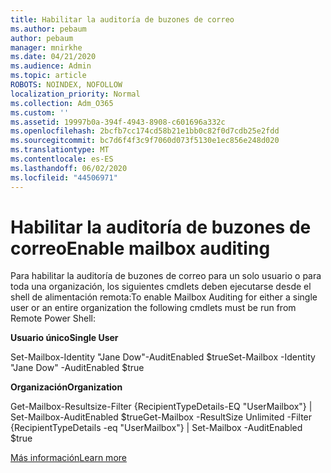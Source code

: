 ```yaml
---
title: Habilitar la auditoría de buzones de correo
ms.author: pebaum
author: pebaum
manager: mnirkhe
ms.date: 04/21/2020
ms.audience: Admin
ms.topic: article
ROBOTS: NOINDEX, NOFOLLOW
localization_priority: Normal
ms.collection: Adm_O365
ms.custom: ''
ms.assetid: 19997b0a-394f-4943-8908-c601696a332c
ms.openlocfilehash: 2bcfb7cc174cd58b21e1bb0c82f0d7cdb25e2fdd
ms.sourcegitcommit: bc7d6f4f3c9f7060d073f5130e1ec856e248d020
ms.translationtype: MT
ms.contentlocale: es-ES
ms.lasthandoff: 06/02/2020
ms.locfileid: "44506971"
---
```

# <a name="enable-mailbox-auditing"></a><span data-ttu-id="23efd-102">Habilitar la auditoría de buzones de correo</span><span class="sxs-lookup"><span data-stu-id="23efd-102">Enable mailbox auditing</span></span>

<span data-ttu-id="23efd-103">Para habilitar la auditoría de buzones de correo para un solo usuario o para toda una organización, los siguientes cmdlets deben ejecutarse desde el shell de alimentación remota:</span><span class="sxs-lookup"><span data-stu-id="23efd-103">To enable Mailbox Auditing for either a single user or an entire organization the following cmdlets must be run from Remote Power Shell:</span></span>
  
 <span data-ttu-id="23efd-104">**Usuario único**</span><span class="sxs-lookup"><span data-stu-id="23efd-104">**Single User**</span></span>
  
<span data-ttu-id="23efd-105">Set-Mailbox-Identity "Jane Dow"-AuditEnabled $true</span><span class="sxs-lookup"><span data-stu-id="23efd-105">Set-Mailbox -Identity "Jane Dow" -AuditEnabled $true</span></span>
  
 <span data-ttu-id="23efd-106">**Organización**</span><span class="sxs-lookup"><span data-stu-id="23efd-106">**Organization**</span></span>
  
<span data-ttu-id="23efd-107">Get-Mailbox-Resultsize-Filter {RecipientTypeDetails-EQ "UserMailbox"} | Set-Mailbox-AuditEnabled $true</span><span class="sxs-lookup"><span data-stu-id="23efd-107">Get-Mailbox -ResultSize Unlimited -Filter {RecipientTypeDetails -eq "UserMailbox"} | Set-Mailbox -AuditEnabled $true</span></span>
  
[<span data-ttu-id="23efd-108">Más información</span><span class="sxs-lookup"><span data-stu-id="23efd-108">Learn more</span></span>](https://docs.microsoft.com/microsoft-365/compliance/enable-mailbox-auditing)
  

